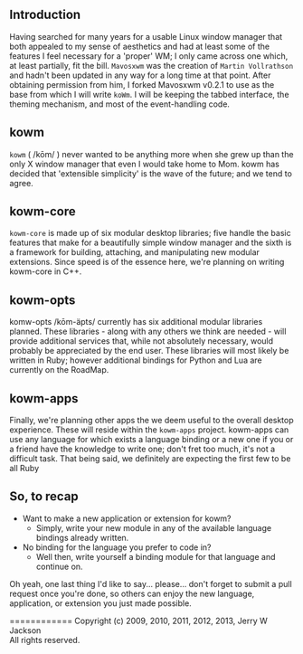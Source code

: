 ## Introduction

Having searched for many years for a usable Linux window manager that both appealed to my sense of aesthetics and had at least some of the features I feel necessary for a 'proper' WM; I only came across one which, at least partially, fit the bill. `Mavosxwm` was the creation of `Martin Vollrathson` and hadn't been updated in any way for a long time at that point. After obtaining permission from him, I forked Mavosxwm v0.2.1 to use as the base from which I will write `koWm`. I will be keeping the tabbed interface, the theming mechanism, and most of the event-handling code.

## kowm
`kowm` ( /kōm/ ) never wanted to be anything more when she grew up than the only X window manager that even I would take home to Mom. kowm has decided that 'extensible simplicity' is the wave of the future; and we tend to agree. 

## kowm-core
`kowm-core` is made up of six modular desktop libraries; five handle the basic features that make for a beautifully simple window manager and the sixth is a framework for building, attaching, and manipulating new modular extensions. Since speed is of the essence here, we're planning on writing kowm-core in C++.

## kowm-opts
komw-opts /kōm-äpts/ currently has six additional modular libraries planned. These libraries - along with any others we think are needed - will provide additional services that, while not absolutely necessary, would probably be appreciated by the end user. These libraries will most likely be written in Ruby; however additional bindings for Python and Lua are currently on the RoadMap.

## kowm-apps
Finally, we're planning other apps the we deem useful to the overall desktop experience. These will reside within the `kowm-apps` project. kowm-apps can use any language for which exists a language binding or a new one if you or a friend have the knowledge to write one; don't fret too much, it's not a difficult task. That being said, we definitely are expecting the first few to be all Ruby 

## So, to recap
-	Want to make a new application or extension for kowm?
	-	Simply, write your new module in any of the available language bindings already written. 
-	No binding for the language you prefer to code in?
	-	Well then, write yourself a binding module for that language and continue on.

Oh yeah, one last thing I'd like to say... please... don't forget to submit a pull request once you're done, so others can enjoy the new language, application, or extension you just made possible.

============
Copyright (c) 2009, 2010, 2011, 2012, 2013, Jerry W Jackson
<br />All rights reserved.
